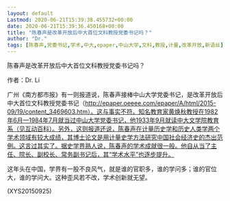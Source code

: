 ```yaml
---
layout: default
Lastmod: 2020-06-21T15:39:38.455732+00:00
date: 2020-06-21T15:39:36.450168+00:00
title: "陈春声是改革开放后中大首位文科教授党委书记吗？"
author: "Dr."
tags: [陈春声,党委书记,学术,中大,epaper,中山大学,文科,教授,计量,改革开放,新语丝]
---
```


陈春声是改革开放后中大首位文科教授党委书记吗？

作者：Dr.  Li

广州《南方都市报》有一则报道说，陈春声接棒中山大学党委书记，是改革开放后中大首位文科教授党委书记（http://epaper.oeeee.com/epaper/A/html/2015-09/19/content_3469603.htm）。这与事实不符。知名教育家黄焕秋教授在1982年6月—1984年7月就当过中山大学党委书记，他1933年9月就读中大文学院教育系（见互动百科）。另外，这则报道还说，陈春声在计量历史学和历史人类学两个学术领域有较大成绩，其博士论文是用计量史学方法研究中国社会经济史的杰出范例。这言过其实了。据史学界熟人说，陈春声的学术成就很一般。他自从当了主任、院长、副校长、常务副书记后，其“学术水平”也逐步提升。

这年头在中国，学界有一股不良风气，就是谁的官职多，谁的学问多；谁的官位大，谁的学问大。这种歪风若不改，学术创新就无望。

(XYS20150925)

